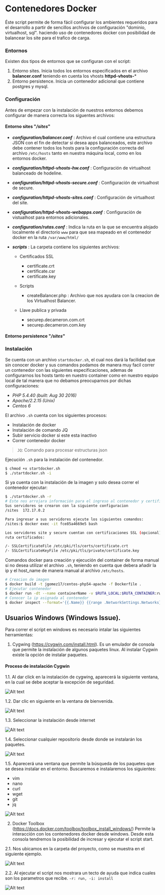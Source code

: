 # Contenedores Docker 
Éste script permite de forma fácil configurar los ambientes requeridos para el desarrollo a partir de sencillos archivos de configuración "dominio, virtualhost, sql". haciendo uso de contenedores docker con posibilidad de balancear los site para el trafico de carga.

### Entornos
Existen dos tipos de entornos que se configuran con el script: 
1. Entorno sites. Inicia todos los entornos especificados en el archivo **balancer.conf** teniendo en cuenta los vhosts **httpd-vhosts-***
2. Entorno persistence. Inicia un contenedor adicional que contiene postgres y mysql.

### Configuración
Antes de empezar con la instalación de nuestros entornos debemos configurar de manera correcta los siguentes archivos:

#### Entorno sites "_/sites_"
* **_configuration/balancer.conf_** : Archivo el cual contiene una estructura JSON con el fin de detectar si desea apps balanceados, este archivo debe contener todos los hosts para la configuración correcta del archivo `/etc/hosts` tanto en nuestra máquina local, como en los entornos docker.
* **_configuration/httpd-vhosts-hw.conf_** : Configuración de virtualhost balanceado de hodeline.
* **_configuration/httpd-vhosts-secure.conf_** : Configuración de virtualhost de secure.
* **_configuration/httpd-vhosts-sites.conf_** : Configuración de virtualhost del site.
* **_configuration/httpd-vhosts-webapps.conf_** : Configuración de vistualhost para entornos adicionales.
* **_configuration/rutas.conf_** : Indica la ruta en la que se encuentra alojado localmente el directorio `www` para que sea mapeado en el contenedor docker en la ruta `/var/www/html/`


* **_scripts_** : La carpeta contiene los siguientes archivos:
    * Certificados SSL
        * certificate.crt
        * certificate.csr
        * certificate.key
        
    * Scripts
        *  createBalancer.php : Archivo que nos ayudara con la creacion de los Virtualhost Balancer.
    
    * Llave publica y privada 
        * securep.decameron.com.crt
        * securep.decameron.com.key

#### Entorno persistence "_/sites_"

### Instalación
Se cuenta con un archivo `startdocker.sh`, el cual nos dará la facilidad que sin conocer docker y sus comandos podamos de manera muy facil correr un contenedor con las siguientes especificaciones, ademas de configurarnos los hosts tanto en nuestro container como en nuestro equipo local de tal manera que no debamos preocuparnos por dichas configuraciones:

* _PHP 5.4.40 (built: Aug 30 2016)_
* _Apache/2.2.15 (Unix)_
* _Centos 6_

El archivo `.sh` cuenta con los siguientes procesos:
* Instalación de docker
* Instalación de comando JQ
* Subir servicio docker si este esta inactivo
* Correr contenedor docker 

> `JQ`: Comando para procesar estructuras json

Ejecución `.sh` para la instalación del contenedor.
```sh
$ chmod +x startdocker.sh
$ ./startdocker.sh -i 
```

Si ya cuenta con la instalación de la imagen y solo desea correr el contenedor ejecutar:
```sh
$ ./startdocker.sh -r 
# Este nos arrojara información para el ingreso al contenedor y certificados SSl
Sus servidores se crearon con la siguiente configuracion
/sites  172.17.0.2

Para ingresar a sus servidores ejecute los siguientes comandos:
/sites:$ docker exec -it fce85a4669e5 bash

Los servidores site y secure cuentan con certificaciones SSL (opcional)
ruta certificados:

/- SSLCertificateFile /etc/pki/tls/certs/certificate.crt
/- SSLCertificateKeyFile /etc/pki/tls/private/certificate.key
```
Comandos docker para creación y ejecución del container de forma manual si no desea utilizar el archivo `.sh`, teniendo en cuenta que debera añadir la ip y el host_name de manera manual al archivo `/etc/hosts`.

```sh
# Creacion de imagen 
$ docker build -t jgomez17/centos-php54-apache -f Dockerfile .
# Ejecutar contenedor
$ docker run -dt --name containerName -v $RUTA_LOCAL:$RUTA_CONTAINER:rw -p 80:80 -p 443:443 jgomez17/centos-php54-apache
# Conocer la ip asignada al contenedor
$ docker inspect --format='{{.Name}} {{range .NetworkSettings.Networks}}{{.IPAddress}}{{end}}' $ID_CONTAINER
```
## Usuarios Windows (Windows Issue).

Para correr el script en windows es necesario intalar las siguientes herramientas:

1. Cygwing (https://cygwin.com/install.html). Es un emulador de consola que permite la instalación de algunos paquetes linux. Al instalar Cygwin existe la opción de instalar paquetes.

#### Proceso de instalación Cygwin

1.1. Al dar click en la instalación de cygwing, aparecerá la siguiente ventana, en la cual se debe aceptar la excepción de seguridad.

![Alt text](assets/DockerSiteBalancerCywingInstalation.PNG?raw=true "Projecto Docker Site Balancer")

1.2. Dar clic en siguiente en la ventana de bienvenida.

![Alt text](assets/DockerSiteBalancerCywingInstalation2.PNG?raw=true "Projecto Docker Site Balancer")

1.3. Seleccionar la instalación desde internet

![Alt text](assets/DockerSiteBalancerCywingInstalation3.PNG?raw=true "Projecto Docker Site Balancer")
    
1.4. Seleccionar cualquier repositorio desde donde se instalarán los paquetes.

![Alt text](assets/DockerSiteBalancerCywingInstalation4.PNG?raw=true "Projecto Docker Site Balancer")
    
1.5. Aparecerá una ventana que permite la búsqueda de los paquetes que se desea instalar en el entorno. Buscaremos e instalaremos los siguientes:
* vim
* nano 
* curl
* wget
* git
* jq

![Alt text](assets/DockerSiteBalancerCywingInstalation5.PNG?raw=true "Projecto Docker Site Balancer")

2. Docker Toolbox (https://docs.docker.com/toolbox/toolbox_install_windows/)
Permite la interacción con los contenedores docker desde windows. Desde esta consola tendremos la posibilidad de incresar y ejecutar el script start.

2.1. Nos ubicamos en la carpeta del proyecto, como se muestra en el siguiente ejemplo.
    
 ![Alt text](assets/DockerSiteBalancerExec.PNG?raw=true "Projecto Docker Site Balancer")
    
 2.2. Al ejecutar el script nos mostrara un tecto de ayuda que indica cuales son los parametros que recibe. `-r: run, -i: install`
        
 ![Alt text](assets/DockerSiteBalancerExec2.PNG?raw=true "Ejecucion del script")